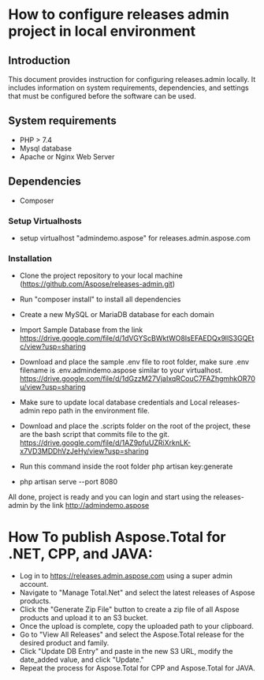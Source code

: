 
# How to configure releases admin project in local environment

## Introduction

This document provides instruction for configuring releases.admin locally. It includes information on system requirements, dependencies, and settings that must be configured before the software can be used.

## System requirements
- PHP > 7.4
- Mysql database
- Apache or Nginx Web Server

## Dependencies
- Composer

### Setup Virtualhosts
- setup virtualhost "admindemo.aspose" for releases.admin.aspose.com

### Installation
- Clone the project repository to your local machine (https://github.com/Aspose/releases-admin.git)
- Run "composer install" to install all dependencies
- Create a new MySQL or MariaDB database for each domain
- Import Sample Database from the link https://drive.google.com/file/d/1dVGYScBWktWO8IsEFAEDQx9llS3GQEtc/view?usp=sharing
- Download and place the sample .env file to root folder, make sure .env filename is .env.admindemo.aspose similar to your virtualhost. https://drive.google.com/file/d/1dGzzM27VjaIxqRCouC7FAZhgmhkOR70u/view?usp=sharing
- Make sure to update local database credentials and Local releases-admin repo path in the environment file.
- Download and place the .scripts folder on the root of the project, these are the bash script that commits file to the git. https://drive.google.com/file/d/1AZ9pfuUZRiXrknLK-x7VD3MDDhVzJeHy/view?usp=sharing
- Run this command inside the root folder php artisan key:generate

- php artisan serve --port 8080

All done, project is ready and you can login and start using the releases-admin by the link http://admindemo.aspose

# How To publish Aspose.Total for .NET, CPP, and JAVA:

- Log in to https://releases.admin.aspose.com using a super admin account.
- Navigate to "Manage Total.Net" and select the latest releases of Aspose products.
- Click the "Generate Zip File" button to create a zip file of all Aspose products and upload it to an S3 bucket.
- Once the upload is complete, copy the uploaded path to your clipboard.
- Go to "View All Releases" and select the Aspose.Total release for the desired product and family.
- Click "Update DB Entry" and paste in the new S3 URL, modify the date_added value, and click "Update."
- Repeat the process for Aspose.Total for CPP and Aspose.Total for JAVA.
